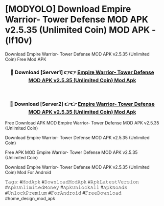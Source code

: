 # [MODYOLO] Download Empire Warrior- Tower Defense MOD APK v2.5.35 (Unlimited Coin) MOD APK - (lf10v)
Download Empire Warrior- Tower Defense MOD APK v2.5.35 (Unlimited Coin) Free Mod APK

<div align="center">
<h3>🔴 Download [Server1] 👉👉 <a href="https://apk-comot.site?title=Empire_Warrior-_Tower_Defense_MOD_APK_v2.5.35_(Unlimited_Coin)">Empire Warrior- Tower Defense MOD APK v2.5.35 (Unlimited Coin) Mod Apk</a></h3><br>

<h3>🔴 Download [Server2] 👉👉 <a href="https://apk-comot.site?title=Empire_Warrior-_Tower_Defense_MOD_APK_v2.5.35_(Unlimited_Coin)">Empire Warrior- Tower Defense MOD APK v2.5.35 (Unlimited Coin) Mod Apk</a></h3>
</div>


Free Download APK MOD Empire Warrior- Tower Defense MOD APK v2.5.35 (Unlimited Coin)

Download Empire Warrior- Tower Defense MOD APK v2.5.35 (Unlimited Coin) 

Free APK MOD Empire Warrior- Tower Defense MOD APK v2.5.35 (Unlimited Coin) 

Download Empire Warrior- Tower Defense MOD APK v2.5.35 (Unlimited Coin) Mod For Android

𝚃𝚊𝚐𝚜: #𝙼𝚘𝚍𝙰𝚙𝚔 #𝙳𝚘𝚠𝚗𝚕𝚘𝚊𝚍𝙼𝚘𝚍𝙰𝚙𝚔 #𝙰𝚙𝚔𝙻𝚊𝚝𝚎𝚜𝚝𝚅𝚎𝚛𝚜𝚒𝚘𝚗 #𝙰𝚙𝚔𝚄𝚗𝚕𝚒𝚖𝚒𝚝𝚎𝚍𝙼𝚘𝚗𝚎𝚢 #𝙰𝚙𝚔𝚄𝚗𝚕𝚘𝚌𝚔𝙰𝚕𝚕 #𝙰𝚙𝚔𝙽𝚘𝙰𝚍𝚜 #𝚄𝚗𝚕𝚘𝚌𝚔𝙿𝚛𝚎𝚖𝚒𝚞𝚖 #𝙵𝚘𝚛𝙰𝚗𝚍𝚛𝚘𝚒𝚍 #𝙵𝚛𝚎𝚎𝙳𝚘𝚠𝚗𝚕𝚘𝚊𝚍 #home_design_mod_apk